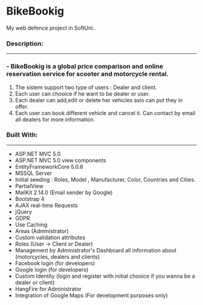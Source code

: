 <h1>BikeBookig</h1>
My web defence project in SoftUni..



<h3>Description:</h3>
<hr/>
 <h3>- BikeBookig is a global price comparison and online reservation service for scooter and motorcycle rental. </h3>
 <ol>
<li> The sistem support two type of users : Dealer and client.</li>
<li> Each user can chooice if he want to be dealer or user.</li>
<li> Each dealer can add,edit or delete her vehicles aslo can put they in offer.</li>
<li> Each user can book different vehicle and cancel it. Can contact by email all dealers for more information.</li>
</ol>




<h3>  Built With:</h3> 
<hr/>
<ul>
<li>  ASP.NET MVC 5.0</li>
<li>  ASP.NET MVC 5.0 view components</li>
<li>  EntityFrameworkCore 5.0.8</li>
<li>  MSSQL Server</li>
<li>  Initial seeding : Roles, Model , Manufacturer, Color, Countries and Cities.</li>
<li>  PartialView</li>
<li>  MailKit 2.14.0 (Email sender by Google)</li>
<li>  Bootstrap 4</li>
<li>  AJAX real-time Requests</li>
<li>  jQuery </li>
<li>  GDPR</li>
<li>  Use Caching</li>
<li>  Areas (Administrator)</li>
<li>  Custom validation attributes</li>
<li>  Roles (User -> Client or Dealer)</li>
<li>  Management by Administrator's Dashboard all information about (motorcycles, dealers and clients)</li>
<li>  Facebook login (for developers)</li>
<li>  Google login (for developers)</li>
<li>  Custom Identity (login and register with initial chooice if you wanna be a dealer or client)</li>
<li>  HangFire for Administrator</li>
<li>  Integration of Google Maps (For development purposes only)</li>
</ul>






